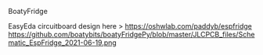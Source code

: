 BoatyFridge

EasyEda circuitboard design here > https://oshwlab.com/paddyb/espfridge
https://github.com/boatybits/boatyFridgePy/blob/master/JLCPCB_files/Schematic_EspFridge_2021-06-19.png
